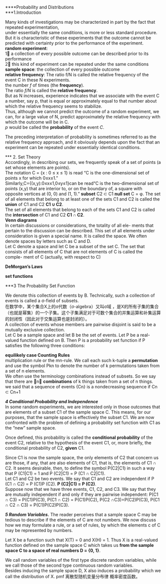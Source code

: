 ****Probability and Distributions    
***1.Introduction

Many kinds of investigations may be characterized in part by the fact that repeated experimentation,   
under essentially the same conditions, is more or less standard procedure.  
But it is characteristic of these experiments that the outcome cannot be predicted with certainty prior to the performance of the experiment.  
__random experiment__:   
1⃣️ a collection of every possible outcome can be described prior to its performance  
2⃣️ this kind of experiment can be repeated under the same conditions  
__sample space__: the collection of every possible outcome  
__relative frequency__: The ratio f/N is called the relative frequency of the event C in these N experiments.  
the number _f_ of times (the __frequency__).  
The ratio _f/N_ is called the __relative frequency__.  
But as N increases, experience indicates that we associate with the event C a number, say p, that is equal or approximately equal to that number about which the relative frequency seems to stabilize.   
Thus, although we cannot predict the outcome of a random experiment, we can, for a large value of N, predict approximately the relative frequency with which the outcome will be in C.   
_p_ would be called the __probability__ of the event _C_.  

The preceding interpretation of probability is sometimes referred to as the relative frequency approach, and it obviously depends upon the fact that an experiment can be repeated under essentially identical conditions.

*** 2. Set Theory  
Accordingly, in describing our sets, we frequently speak of a set of points (a set whose elements are points).  
The notation C = {x : 0 ≤ x ≤ 1} is read “C is the one-dimensional set of points x for which 0≤x≤1.”   
Similarly,C={(x,y):0≤x≤1,0≤y≤1}can be read“C is the two-dimensional set of points (x,y) that are interior to, or on the boundary of, a square with opposite vertices at (0, 0) and (1, 1).”
__subset__ C2 ⊂ C1
__null set__ C = φ. 
The set of all elements that belong to at least one of the sets C1 and C2 is called the __union__ of C1 and C2 __C1 ∪ C2__.  
The set of all elements that belong to each of the sets C1 and C2 is called the __intersection__ of C1 and C2  __C1 ∩ C2__.   
__Venn diagrams__  
In certain discussions or considerations, the totality of all ele- ments that pertain to the discussion can be described. This set of all elements under consideration is given a special name. It is called the space. We often denote spaces by letters such as C and D.  
Let C denote a space and let C be a subset of the set C. The set that consists of all elements of C that are not elements of C is called the comple- ment of C (actually, with respect to C)

__DeMorgan’s Laws__  

__set functions__  

***3 The Probability Set Function

We denote this collection of events by B. Technically, such a collection of events is called a σ-field of subsets.   
在数学中，某个集合X上的σ代数（σ-algebra）又叫σ域 ，是X的所有子集的集合（也就是幂集）的一个子集。这个子集满足对于可数个集合的并集运算和补集运算的封闭性（因此对于交集运算也是封闭的）。  
A collection of events whose members are pairwise disjoint is said to be a mutually exclusive collection.  
Let C be a sample space and let B be the set of events. Let P be a real-valued function defined on B. Then P is a probability set function if P satisfies the following three conditions:

__equilikely case  Counting Rules__  
multiplication rule or the mn-rule. 
We call each such k-tuple a __permutation__ and use the symbol Pkn to denote the number of k permutations taken from a set of n elements.   
We often use the terminology combinations instead of subsets. So we say that there are 􏰍n􏰎 __combinations__ of k things taken from a set of n things.   
we said that a sequence of events {Cn} is a nondecreasing sequence if Cn ⊂ Cn+1

***4 Conditional Probability and Independence***  
In some random experiments, we are interested only in those outcomes that are elements of a subset C1 of the sample space C. This means, for our purposes, that the sample space is effectively the subset C1. We are now confronted with the problem of defining a probability set function with C1 as the “new” sample space.   

Once defined, this probability is called the __conditional probability__ of the event C2, relative to the hypothesis of the event C1, or, more briefly, the conditional probability of C2, __given__ C1.   

Since C1 is now the sample space, the only elements of C2 that concern us are those, if any, that are also elements of C1, that is, the elements of C1 ∩ C2. It seems desirable, then, to define the symbol P(C2|C1) in such a way that
P (C1|C1) = 1 and P (C2|C1) = P (C1 ∩ C2|C1).   
Let C1 and C2 be two events. We say that C1 and C2 are independent if P (C1 ∩ C2) = P (C1)P (C2). __P (C2|C1) = P (C2)__.  
Suppose now that we have three events, C1, C2, and C3. We say that they are mutually independent if and only if they are pairwise independent:
P(C1 ∩ C3) = P(C1)P(C3), P(C1 ∩ C2) = P(C1)P(C2), P(C2 ∩C3)=P(C2)P(C3),
P(C1 ∩ C2 ∩ C3) = P(C1)P(C2)P(C3).

***5 Random Variables.*** 
The reader perceives that a sample space C may be tedious to describe if the elements of C are not numbers. We now discuss how we may formulate a rule, or a set of rules, by which the elements c of C may be represented by numbers.

Let X be a function such that X(T) = 0 and X(H) = 1. Thus X is a real-valued function defined on the sample space C which takes us __from the sample space C to a space of real numbers D = {0, 1}__.  

We call random variables of the first type discrete random variables, while we call those of the second type continuous random variables.  
Besides inducing the sample space D, X also induces a probability which we call the distribution of X.
pmf 离散型随机变量分布律 概率密度函数。 
